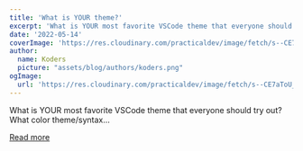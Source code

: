 ```yaml
---
title: 'What is YOUR theme?'
excerpt: 'What is YOUR most favorite VSCode theme that everyone should try out? What color theme/syntax...'
date: '2022-05-14'
coverImage: 'https://res.cloudinary.com/practicaldev/image/fetch/s--CE7aToU_--/c_imagga_scale,f_auto,fl_progressive,h_420,q_auto,w_1000/https://dev-to-uploads.s3.amazonaws.com/uploads/articles/05udzu3ahjvgtz3krw9r.jpeg'
author:
  name: Koders
  picture: "assets/blog/authors/koders.png"
ogImage:
  url: 'https://res.cloudinary.com/practicaldev/image/fetch/s--CE7aToU_--/c_imagga_scale,f_auto,fl_progressive,h_420,q_auto,w_1000/https://dev-to-uploads.s3.amazonaws.com/uploads/articles/05udzu3ahjvgtz3krw9r.jpeg'
---
```


What is YOUR most favorite VSCode theme that everyone should try out? What color theme/syntax...

[Read more](https://dev.to/snowciel/what-is-your-theme-40eh)
